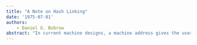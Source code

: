 ```yaml
---
title: "A Note on Hash Linking"
date: '1975-07-01'
authors: 
    - Daniel G. Bobrow
abstract: "In current machine designs, a machine address gives the user direct access to a single piece of information, namely the contents of that machine word. This note is based on the observation that it is often useful to associate additional information, with some (relatively few) address locations determined at run time, without the necessity of preallocating the storage at all possible such addresses. That is, it can be useful to have an effective extra bit, field, or address in some words without every word having to contain a bit (or bits) to mark this as a special case. The key idea is that this extra associated information can be found by a table search. Although it could be found by any search technique (e.g. linear, binary sorted, etc.), we suggest that an appropriate low overhead mechanism is to use hash search on a table in which the key is the address of the cell to be augmented."
---
```


